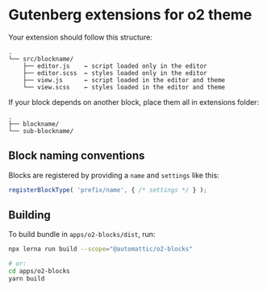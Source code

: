# Gutenberg extensions for o2 theme

Your extension should follow this structure:

```
.
└── src/blockname/
    ├── editor.js    ← script loaded only in the editor
    ├── editor.scss  ← styles loaded only in the editor
    ├── view.js      ← script loaded in the editor and theme
    └── view.scss    ← styles loaded in the editor and theme
```

If your block depends on another block, place them all in extensions folder:

```
.
├── blockname/
└── sub-blockname/
```

## Block naming conventions

Blocks are registered by providing a `name` and `settings` like this:

```js
registerBlockType( 'prefix/name', { /* settings */ } );
```

## Building

To build bundle in `apps/o2-blocks/dist`, run:

```bash
npx lerna run build --scope="@automattic/o2-blocks"

# or:
cd apps/o2-blocks
yarn build
```
